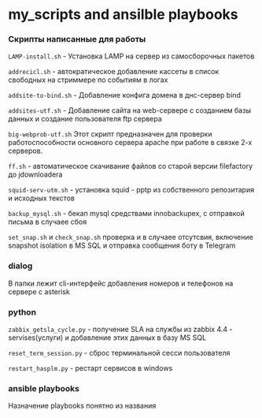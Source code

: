 # my_scripts and ansilble playbooks
### Скрипты написанные для работы

`LAMP-install.sh` - Установка LAMP на сервер из самосборочных пакетов

`addrecicl.sh` - автократическое добавление кассеты в список свободных на стриммере по событиям в логах

`addsite-to-bind.sh` - Добавление конфига домена в днс-сервер bind

`addsites-utf.sh` - Добавление сайта на web-сервере с созданием базы данных и создание пользователя ftp сервера

`big-webprob-utf.sh` Этот скрипт предназначен для проверки работоспособности основного сервера apache при работе в связке 2-х серверов.

`ff.sh` - автоматическое скачивание файлов со старой версии filefactory до jdownloaderа

`squid-serv-utm.sh` - установка squid - pptp из собственного репозитария и исходных текстов

`backup_mysql.sh` - бекап mysql средствами innobackupex, с отправкой письма в случаее сбоя

`set_snap.sh` и `check_snap.sh` проверка и в случаее отсутсвия, включение snapshot isolation в MS SQL и отправка сообщения боту в Telegram

### dialog

В папки лежит cli-интерфейс добавления номеров и телефонов на сервере с asterisk


### python

`zabbix_getsla_cycle.py` - получение SLA на службы из zabbix 4.4 - servises(услуги) и добавление этих данных в базу MS SQL

`reset_term_session.py` - сброс терминальной сесси пользователя

`restart_hasplm.py` - рестарт сервисов в windows

### ansible playbooks

Назначение playbooks понятно из названия
